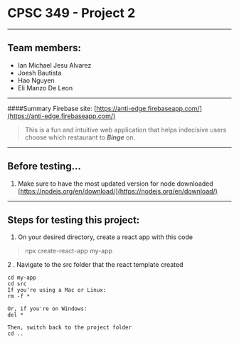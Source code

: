 # CPSC 349 - Project 2

---

## Team members:
* Ian Michael Jesu Alvarez
* Joesh Bautista
* Hao Nguyen
* Eli Manzo De Leon

---
####Summary
Firebase site: [https://anti-edge.firebaseapp.com/](https://anti-edge.firebaseapp.com/)

> This is a fun and intuitive web application that helps indecisive users choose which restaurant to __*Binge*__ on.

----

## Before testing...
1. Make sure to have the most updated version for node downloaded [https://nodejs.org/en/download/](https://nodejs.org/en/download/)

----
## Steps for testing this project:
1. On your desired directory, create a react app with this code

> npx create-react-app my-app


2 . Navigate to the src folder that the react template created

```
cd my-app 
cd src
If you're using a Mac or Linux:
rm -f *

Or, if you're on Windows:
del *

Then, switch back to the project folder
cd ..

```
 
